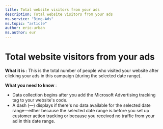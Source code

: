```yaml
---
title: Total website visitors from your ads
description: Total website visitors from your ads
ms.service: "Bing-Ads"
ms.topic: "article"
author: eric-urban
ms.author: eur
---
```


# Total website visitors from your ads

**What it is** : This is the total number of people who visited your website after clicking your ads in this campaign (during the selected date range).

**What you need to know** :
- Data collection begins after you add the Microsoft Advertising tracking tag to your website's code.
- A dash (—) displays if there's no data available for the selected date range—either because the selected date range is before you set up customer action tracking or because you received no traffic from your ad in this date range.



